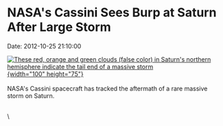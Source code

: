 NASA\'s Cassini Sees Burp at Saturn After Large Storm
=====================================================

Date: 2012-10-25 21:10:00

[![These red, orange and green clouds (false color) in Saturn\'s
northern hemisphere indicate the tail end of a massive
storm](http://www.jpl.nasa.gov/images/cassini/20121025/pia12829-th.jpg){width="100"
height="75"}](http://www.jpl.nasa.gov/news/news.cfm?release=2012-335&rn=news.xml&rst=3564)\
\
NASA\'s Cassini spacecraft has tracked the aftermath of a rare massive
storm on Saturn.

\
\
